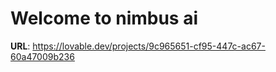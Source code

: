 # Welcome to nimbus ai

**URL**: https://lovable.dev/projects/9c965651-cf95-447c-ac67-60a47009b236

